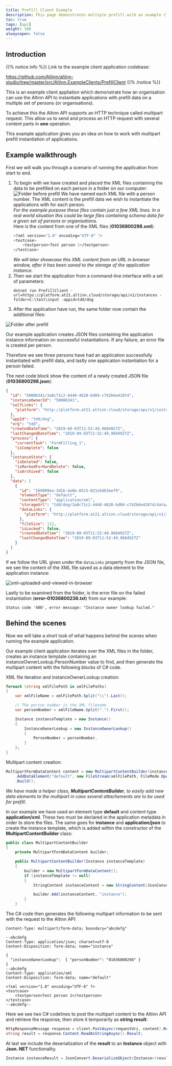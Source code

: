 ```yaml
---
title: Prefill Client Example
description: This page demonstrates multiple prefill with an example client application.
toc: true
tags: [api]
weight: 100
alwaysopen: false
---
```


## Introduction

{{% notice info %}}
Link to the example client application codebase:

https://github.com/Altinn/altinn-studio/tree/master/src/Altinn.ExampleClients/PrefillClient
{{% /notice %}}

This is an example client appliation which demonstrate how an organisation can use the Altinn API
to instantiate applications with prefill data on a multiple set of persons (or organisations).

To achieve this the Altinn API supports an HTTP technique called multipart request.
This allow us to send and process an HTTP request with several content parts in **one** operation.

This example application gives you an idea on how to work with multipart prefill instantiation of applications.

## Example walkthrough

First we will walk you through a scenario of running the application from start to end.

1. To begin with we have created and placed the XML files containing the data to be prefilled on each person in a folder on our computer:
   ![Folder before prefill](folder-before-prefill.PNG "Folder before prefill")
   We have named each XML file with a person number. The XML content is the prefill data we wish to instantiate the applications with for each person.  
   *For the example purpose these files contain just a few XML lines.
   In a real world situation this could be large files containing schema data for a given set of persons or organisations.*  
   Here is the content from one of the XML files (**01036800298.xml**):
    ```bash
    <?xml version="1.0" encoding="UTF-8" ?>
    <testcase>
        <testperson>Test person 1</testperson>
    </testcase>
    ```
    *We will later showcase this XML content from an URL in browser window, after it has been saved to the storage of the application instance.*
2. Then we start the application from a command-line interface with a set of parameters:
    ```posh
    dotnet run PrefillClient -url=https://platform.at21.altinn.cloud/storage/api/v1/instances -folder=C:\test\input -appid=tdd/dog
    ```
3. After the application have run, the same folder now contain the additional files:

![Folder after prefill](folder-after-prefill.PNG "Folder after prefill")

Our example application creates JSON files containing the application instance information on successful instantiations. If any failure, an error file is created per person.

Therefore we see three persons have had an application successfully instantiated with prefill data, and lastly one application instantiation for a person failed.

The next code block show the content of a newly created JSON file (**01036800298.json**):

```json {linenos=false,hl_lines=[30]}
{
  "id": "50006341/3a0c71c2-4448-4620-bd04-c742b6e41074",
  "instanceOwnerId": "50006341",
  "selfLinks": {
    "platform": "http://platform.at21.altinn.cloud/storage/api/v1/instances/50006341/3a0c71c2-4448-4620-bd04-c742b6e41074"
  },
  "appId": "tdd/dog",
  "org": "tdd",
  "createdDateTime": "2019-09-03T11:52:49.9684927Z",
  "lastChangedDateTime": "2019-09-03T11:52:49.9684927Z",
  "process": {
    "currentTask": "FormFilling_1",
    "isComplete": false
  },
  "instanceState": {
    "isDeleted": false,
    "isMarkedForHardDelete": false,
    "isArchived": false
  },
  "data": [
    {
      "id": "269909ea-3d1b-4a6b-85c5-021e5d63eef9",
      "elementType": "default",
      "contentType": "application/xml",
      "storageUrl": "tdd/dog/3a0c71c2-4448-4620-bd04-c742b6e41074/data/269909ea-3d1b-4a6b-85c5-021e5d63eef9",
      "dataLinks": {
        "platform": "http://platform.at21.altinn.cloud/storage/api/v1/instances/50006341/3a0c71c2-4448-4620-bd04-c742b6e41074/data/269909ea-3d1b-4a6b-85c5-021e5d63eef9"
      },
      "fileSize": 112,
      "isLocked": false,
      "createdDateTime": "2019-09-03T11:52:49.9684927Z",
      "lastChangedDateTime": "2019-09-03T11:52:49.9684927Z"
    }
  ]
}
```

If we follow the URL given under the `dataLinks` property from the JSON file,
we see the content of the XML file saved as a data element to the application instance:

![xml-uploaded-and-viewed-in-browser](xml-uploaded-and-viewed-in-internet-browser.PNG "The XML uploaded and viewed in browser")

Lastly to be examined from the folder, is the error file on the failed instantiation (**error-01036800236.txt**) from our example:

```http
Status code '400', error message: "Instance owner lookup failed."
```

## Behind the scenes

Now we will take a short look of what happens behind the scenes when running the example application.

Our example client application iterates over the XML files in the folder, creates an instance template containing an instanceOwnerLookup.PersonNumber value to find, and then generate the multipart content with the following blocks of C# code.

XML file iteration and instanceOwnerLookup creation:

```C# {linenos=false,hl_lines=[10]}
foreach (string xmlFilePath in xmlFilePaths)
{
    var xmlFileName = xmlFilePath.Split("\\").Last();

    // The person number is the XML filename
    var personNumber = xmlFileName.Split(".").First();

    Instance instanceTemplate = new Instance()
    {
        InstanceOwnerLookup = new InstanceOwnerLookup()
        {
            PersonNumber = personNumber,
        }
    };
}
```

Multipart content creation:

```C#
MultipartFormDataContent content = new MultipartContentBuilder(instanceTemplate)
    .AddDataElement("default", new FileStream(xmlFilePath, FileMode.Open), "application/xml")
    .Build();
```

*We have made a helper class, **MultipartContentBuilder**, to easily add new data elements to the multipart in case several attachements are to be used for prefill.*

In our example we have used an element type **default** and content type **application/xml**. These two must be declared in the application metadata in order to store the files. The same goes for **instance** and **application/json** to create the instance template, which is added within the constructor of the **MultipartContentBuilder** class:

```C#
public class MultipartContentBuilder
{
    private MultipartFormDataContent builder;

    public MultipartContentBuilder(Instance instanceTemplate)
    {
        builder = new MultipartFormDataContent();
        if (instanceTemplate != null)
        {
            StringContent instanceContent = new StringContent(JsonConvert.SerializeObject(instanceTemplate), Encoding.UTF8, "application/json");

            builder.Add(instanceContent, "instance");
        }
    }
```

The C# code then generates the following multipart information to be sent with the request to the Altinn API:

```http {linenos=false,hl_lines=["4-9","11-17"]}
Content-Type: multipart/form-data; boundary="abcdefg"

--abcdefg
Content-Type: application/json; charset=utf-8
Content-Disposition: form-data; name="instance"

{
  "instanceOwnerLookup":  { "personNumber": "01036800298" }
}
--abcdefg
Content-Type: application/xml
Content-Disposition: form-data; name="default"

<?xml version="1.0" encoding="UTF-8" ?>
<testcase>
    <testperson>Test person 1</testperson>
</testcase>
--abcdefg--
```

Here we see two C# codelines to post the multipart content to the Altinn API and retrieve the response, then store it temporarily as **string result**:

```C#
HttpResponseMessage response = client.PostAsync(requestUri, content).Result;
string result = response.Content.ReadAsStringAsync().Result;
```

At last we include the deserialization of the **result** to an **Instance** object with **Json. NET** functionality.

```C#
Instance instanceResult = JsonConvert.DeserializeObject<Instance>(result);
```

